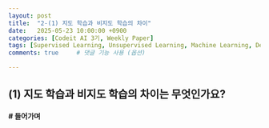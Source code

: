```yaml
---
layout: post
title:  "2-(1) 지도 학습과 비지도 학습의 차이"
date:   2025-05-23 10:00:00 +0900
categories: [Codeit AI 3기, Weekly Paper]
tags: [Supervised Learning, Unsupervised Learning, Machine Learning, Deep Learning, AI]
comments: true     # 댓글 기능 사용 (옵션)

---
```


## (1) 지도 학습과 비지도 학습의 차이는 무엇인가요?

#### # 들어가며
